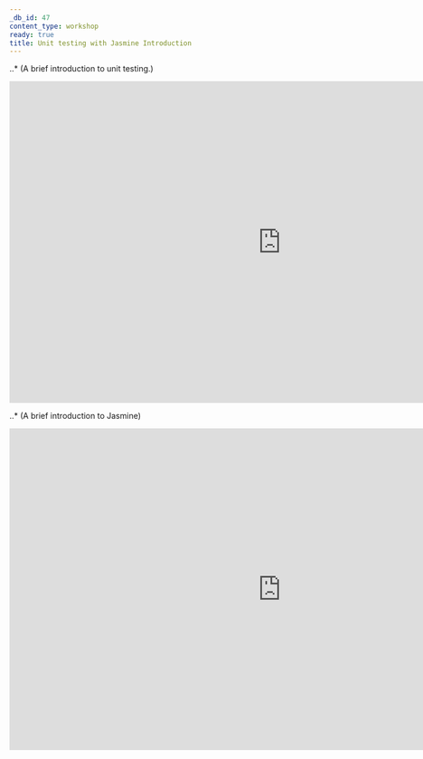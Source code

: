 ```yaml
---
_db_id: 47
content_type: workshop
ready: true
title: Unit testing with Jasmine Introduction
---
```


..\* (A brief introduction to unit testing.)

<iframe src="https://docs.google.com/presentation/d/e/2PACX-1vQyevfwH0pQMQxt-t98UybYDI6_gjYBmUenkDY5Xw3XaPAjdnPr_OeRFe7FjaM86siUXTJ7CtasZ0ql/embed?start=false&loop=false&delayms=3000" frameborder="0" width="960" height="569" allowfullscreen="true" mozallowfullscreen="true" webkitallowfullscreen="true"></iframe>

..\* (A brief introduction to Jasmine)

<iframe src="https://docs.google.com/presentation/d/e/2PACX-1vTOk-5Z35h5X_Cn1FXDFtk9nZdWF9rkvKLysqwDOA61aQXX99Ai-oaz2fKgYb86k7xEt3zyFf9ljl1T/embed?start=false&loop=false&delayms=3000" frameborder="0" width="960" height="569" allowfullscreen="true" mozallowfullscreen="true" webkitallowfullscreen="true"></iframe>